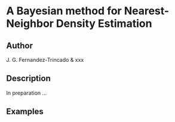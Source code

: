 A Bayesian method for Nearest-Neighbor Density Estimation 
==

Author 
--
J. G. Fernandez-Trincado & xxx

Description 
---

In preparation ...

Examples
--

